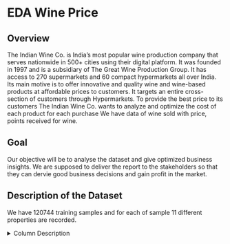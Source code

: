 # EDA Wine Price
## Overview 

The Indian Wine Co. is India’s most popular wine production company that serves nationwide in 500+ cities using their digital platform.
It was founded in 1997 and is a subsidiary of The Great Wine Production Group.
It has access to 270 supermarkets and 60 compact hypermarkets all over India.
Its main motive is to offer innovative and quality wine and wine-based products at affordable prices to customers.
It targets an entire cross-section of customers through Hypermarkets.
To provide the best price to its customers The Indian Wine Co. wants to analyze and optimize the cost of each product for each purchase
We have data of wine sold with price, points received for wine. 

## Goal

Our objective will be to analyse the dataset and give optimized business insights.
We are supposed to deliver the report to the stakeholders so that they can dervie good business decisions and gain profit in the market.

## Description of the Dataset
We have 120744 training samples and for each of sample 11 different properties are recorded.
<details>
<summary>Column Description</summary>
|Column Name|Description|
|-----:|---------------|
|Id |Unique ID |
|country | country name at which the wine is produced |
|description |The Description of the wine|
|designation |designation / label of the wine|
|points |points acquired by the wine|
|province |at which zone does this wine belongs to |
|region_1 |The wine growing area in a province or state |
|region_2 |Sometimes there are more specific regions specified within a wine growing area but this value can sometimes be blank|
|variety |The type of grapes used to make the wine |
|winery |The winery that made the wine|
|price |The price of the winery|
</details>
